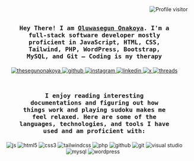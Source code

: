 <img align="right" src="https://komarev.com/ghpvc/?username=thesegunonakoya&label=Visitors&color=grey&style=for-the-badge&base=50" alt="Profile visitor" />

<!-- Intro  -->
<h3 style="margin: 50px 50px 20px 50px" align="center">
        <samp>Hey There! I am
                <b><a target="_blank" href="https://www.google.com/search?q=thesegunonakoya">Oluwasegun Onakoya</a></b>. I'm a full-stack software developer mostly proficient in JavaScript, HTML, CSS, Tailwind, PHP, WordPress, Bootstrap, MySQL, and Git — Coding is my therapy
        </samp>
</h3>

<p align="center">
 <a href="#" target="blank">
  <img src="https://img.shields.io/badge/website-000000?style=for-the-badge&logo=About.me&logoColor=white" alt="thesegunonakoya" />
 </a>
 <a href="#" target="blank">
  <img src="https://img.shields.io/badge/GitHub-100000?style=for-the-badge&logo=github&logoColor=white" alt="github" />
 </a>
 <a href="#" target="blank">
  <img src="https://img.shields.io/badge/Instagram-E4405F?style=for-the-badge&logo=instagram&logoColor=white" alt="instagram" />
 </a>
 <a href="#" target="blank">
  <img src="https://img.shields.io/badge/LinkedIn-0077B5?style=for-the-badge&logo=linkedin&logoColor=white" alt="linkedin" />
 </a>
 <a href="#" target="blank">
  <img src="https://img.shields.io/badge/X-000000?style=for-the-badge&logo=x&logoColor=white" alt="x" />
 </a>
 <a href="#" target="blank">
  <img src="https://img.shields.io/badge/Threads-000000?style=for-the-badge&logo=Threads&logoColor=white" alt="threads" />
 </a>
 <!-- <a href="#" target="blank">
  <img src="" alt="" />
 </a> -->
 </p>

<h3 style="margin: 50px 50px 20px 50px" align="center">
        <samp>I enjoy reading interesting documentations and figuring out how things work and playing sudoku makes me feel relaxed. Here are some of the languages, technologies, and tools I have used and am proficient with:
        </samp>
</h3>
  <p align="center">
  <img src="https://img.shields.io/badge/JavaScript-323330?style=for-the-badge&logo=javascript&logoColor=F7DF1E" alt="js" />
  <img src="https://img.shields.io/badge/HTML5-E34F26?style=for-the-badge&logo=html5&logoColor=white" alt="html5" />
  <img src="https://img.shields.io/badge/CSS3-1572B6?style=for-the-badge&logo=css3&logoColor=white" alt="css3" />
  <img src="https://img.shields.io/badge/Tailwind_CSS-092749?style=for-the-badge&logo=tailwindcss" alt="tailwindcss" />
  <img src="https://img.shields.io/badge/PHP-777BB4?style=for-the-badge&logo=php&logoColor=white" alt="php" />
  <img src="https://img.shields.io/badge/GitHub-100000?style=for-the-badge&logo=github&logoColor=white" alt="github" />
  <img src="https://img.shields.io/badge/GIT-E44C30?style=for-the-badge&logo=git&logoColor=white" alt="git" />
  <img src="https://img.shields.io/badge/Visual_Studio-5C2D91?style=for-the-badge&logo=visual%20studio&logoColor=white" alt="visual studio" />
  <img src="https://img.shields.io/badge/MySQL-005C84?style=for-the-badge&logo=mysql&logoColor=white" alt="mysql" />
  <img src="https://img.shields.io/badge/Wordpress-21759B?style=for-the-badge&logo=wordpress&logoColor=white" alt="wordpress" />
  <img src="" alt="" />
  <img src="" alt="" />
 </p>